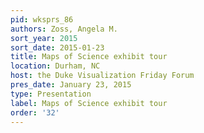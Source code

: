 ```yaml
---
pid: wksprs_86
authors: Zoss, Angela M.
sort_year: 2015
sort_date: 2015-01-23
title: Maps of Science exhibit tour
location: Durham, NC
host: the Duke Visualization Friday Forum
pres_date: January 23, 2015
type: Presentation
label: Maps of Science exhibit tour
order: '32'
---
```

